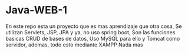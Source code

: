 # Java-WEB-1
En este repo esta un proyecto que es mas aprendizaje que otra cosa, 
Se utilizan Servlets, JSP, JPA y ya, no uso spring boot, 
Son las funciones basicas CRUD de bases de datos, 
Uso MySQL para ello y Tomcat como servidor, ademas, todo esto mediante XAMPP
Nada mas
